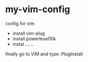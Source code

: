 # my-vim-config
config for vim


- install vim-plug
- install powerlevel10k
- instal .......

finally go to VIM and type :PlugInstall
